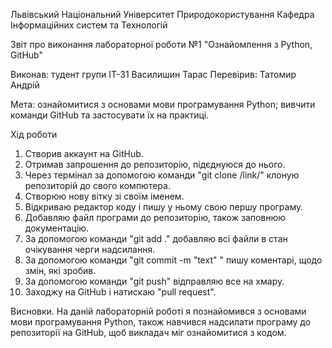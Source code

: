 Львівський Національний Університет Природокористування
Кафедра Інформаційних систем та Технологій

Звіт про виконання лабораторної роботи №1
"Ознайомлення з Python, GitHub"

Виконав: тудент групи ІТ-31 Василишин Тарас
Перевірив: Татомир Андрій


Мета: ознайомитися з основами мови програмування Python; вивчити команди GitHub та застосувати їх на практиці.


Хід роботи

1. Створив аккаунт на GitHub.
2. Отримав запрошення до репозиторію, підєднуюся до нього.
3. Через термінал за допомогою команди "git clone /link/" клоную репозиторій до свого компютера.
4. Створюю нову вітку зі своїм іменем.
5. Відкриваю редактор коду і пишу у ньому свою першу програму.
6. Добавляю файл програми до репозиторію, також заповнюю документацію.
7. За допомогою команди "git add ." добавляю всі файли в стан очікування черги надсилання.
8. За допомогою команди "git commit -m "text" " пишу коментарі, щодо змін, які зробив.
9. За допомогою команди "git push" відправляю все на хмару.
10. Заходжу на GitHub і натискаю "pull request".

Висновки. На даній лабораторній роботі я познайомився з основами мови програмування Python, також навчився
надсилати програму до репозиторії на GitHub, щоб викладач міг ознайомитися з кодом. 
